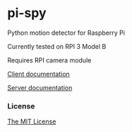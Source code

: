 # pi-spy

Python motion detector for Raspberry Pi

Currently tested on RPI 3 Model B

Requires RPI camera module

[Client documentation](client/)

[Server documentation](server//)
    
### License

[The MIT License](http://opensource.org/licenses/MIT)
